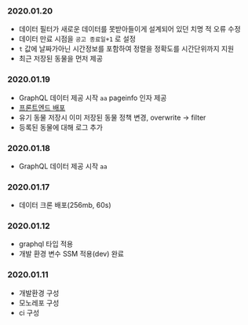 ### 2020.01.20
- 데이터 필터가 새로운 데이터를 못받아들이게 설계되어 있던 치명 적 오류 수정
- 데이터 만료 시점을 `공고 종료일+1` 로 설정
- `t` 값에 날짜가아닌 시간정보를 포함하여 정렬을 정확도를 시간단위까지 지원
- 최근 저장된 동물을 먼저 제공
### 2020.01.19
- GraphQL 데이터 제공 시작 `aa` pageinfo 인자 제공
- [프론트엔드 배포](https://deptno.github.io/abaondoned-animals)
- 유기 동물 저장시 이미 저장된 동물 정책 변경, overwrite -> filter
- 등록된 동물에 대해 로그 추가
### 2020.01.18
- GraphQL 데이터 제공 시작 `aa`
### 2020.01.17
- 데이터 크론 배포(256mb, 60s)
### 2020.01.12
- graphql 타입 적용
- 개발 환경 변수 SSM 적용(dev) 완료
### 2020.01.11
- 개발환경 구성
- 모노레포 구성
- ci 구성
